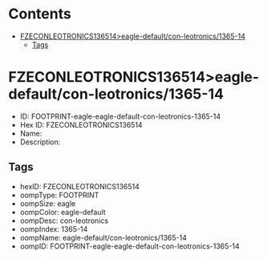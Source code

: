 



Contents
========

* [FZECONLEOTRONICS136514>eagle-default/con-leotronics/1365-14](#fzeconleotronics136514eagle-defaultcon-leotronics1365-14)
	* [Tags](#tags)

# FZECONLEOTRONICS136514>eagle-default/con-leotronics/1365-14

- ID: FOOTPRINT-eagle-eagle-default-con-leotronics-1365-14
- Hex ID: FZECONLEOTRONICS136514
- Name: 
- Description: 

## Tags

- hexID: FZECONLEOTRONICS136514
- oompType: FOOTPRINT
- oompSize: eagle
- oompColor: eagle-default
- oompDesc: con-leotronics
- oompIndex: 1365-14
- oompName: eagle-default/con-leotronics/1365-14
- oompID: FOOTPRINT-eagle-eagle-default-con-leotronics-1365-14
